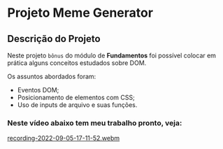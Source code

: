 # Projeto Meme Generator

## Descrição do Projeto

Neste projeto `bônus` do módulo de **Fundamentos** foi possível colocar em prática alguns conceitos estudados sobre DOM.

Os assuntos abordados foram:

- Eventos DOM;
- Posicionamento de elementos com CSS;
- Uso de inputs de arquivo e suas funções.

### Neste vídeo abaixo tem meu trabalho pronto, veja:

[recording-2022-09-05-17-11-52.webm](https://user-images.githubusercontent.com/80068419/188508704-dd151c2d-646c-42ad-a34a-039e21e07125.webm)

